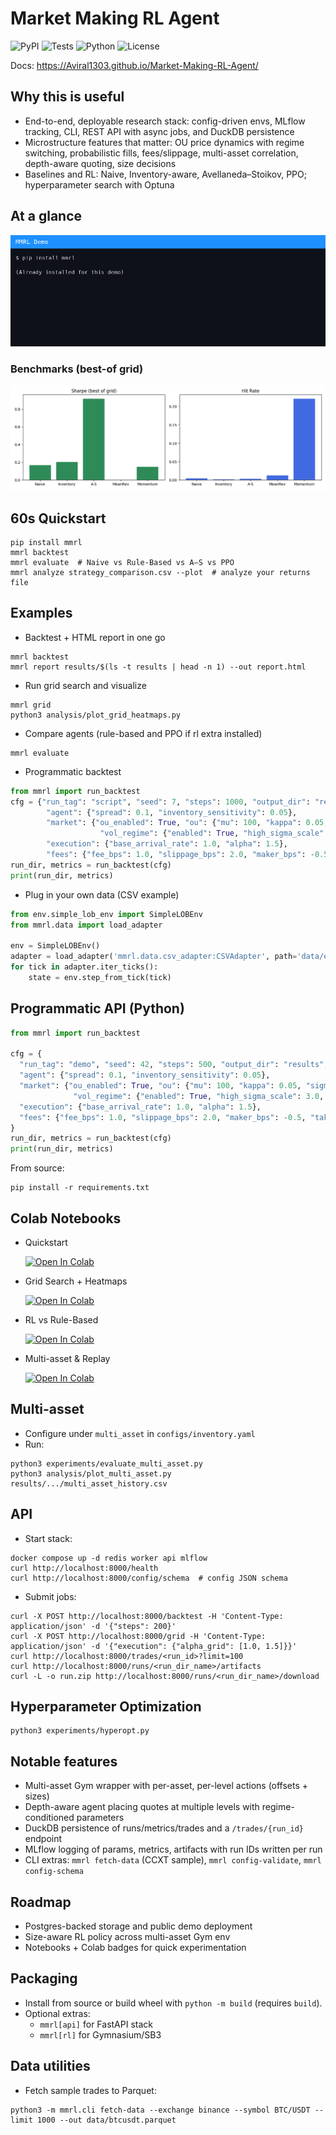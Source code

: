 # Market Making RL Agent

![PyPI](https://img.shields.io/pypi/v/mmrl.svg)
![Tests](https://img.shields.io/badge/tests-passing-brightgreen)
![Python](https://img.shields.io/badge/python-3.10%2B-blue)
![License](https://img.shields.io/badge/license-MIT-green)

Docs: https://Aviral1303.github.io/Market-Making-RL-Agent/

## Why this is useful
- End-to-end, deployable research stack: config-driven envs, MLflow tracking, CLI, REST API with async jobs, and DuckDB persistence
- Microstructure features that matter: OU price dynamics with regime switching, probabilistic fills, fees/slippage, multi-asset correlation, depth-aware quoting, size decisions
- Baselines and RL: Naive, Inventory-aware, Avellaneda–Stoikov, PPO; hyperparameter search with Optuna

## At a glance
![Demo](https://raw.githubusercontent.com/Aviral1303/Market-Making-RL-Agent/main/docs/assets/demo.gif)

### Benchmarks (best-of grid)
![Benchmarks](https://raw.githubusercontent.com/Aviral1303/Market-Making-RL-Agent/main/docs/assets/benchmarks.png)

## 60s Quickstart
```
pip install mmrl
mmrl backtest
mmrl evaluate  # Naive vs Rule-Based vs A–S vs PPO
mmrl analyze strategy_comparison.csv --plot  # analyze your returns file
```
## Examples
- Backtest + HTML report in one go
```
mmrl backtest
mmrl report results/$(ls -t results | head -n 1) --out report.html
```

- Run grid search and visualize
```
mmrl grid
python3 analysis/plot_grid_heatmaps.py
```

- Compare agents (rule-based and PPO if rl extra installed)
```
mmrl evaluate
```

- Programmatic backtest
```python
from mmrl import run_backtest
cfg = {"run_tag": "script", "seed": 7, "steps": 1000, "output_dir": "results",
        "agent": {"spread": 0.1, "inventory_sensitivity": 0.05},
        "market": {"ou_enabled": True, "ou": {"mu": 100, "kappa": 0.05, "sigma": 0.5, "dt": 1.0},
                    "vol_regime": {"enabled": True, "high_sigma_scale": 3.0, "switch_prob": 0.02}},
        "execution": {"base_arrival_rate": 1.0, "alpha": 1.5},
        "fees": {"fee_bps": 1.0, "slippage_bps": 2.0, "maker_bps": -0.5, "taker_bps": 1.0}}
run_dir, metrics = run_backtest(cfg)
print(run_dir, metrics)
```

- Plug in your own data (CSV example)
```python
from env.simple_lob_env import SimpleLOBEnv
from mmrl.data import load_adapter

env = SimpleLOBEnv()
adapter = load_adapter('mmrl.data.csv_adapter:CSVAdapter', path='data/example.csv', mapping={'mid_price': 'mid', 'best_bid': 'bid', 'best_ask': 'ask'})
for tick in adapter.iter_ticks():
    state = env.step_from_tick(tick)
```
## Programmatic API (Python)
```python
from mmrl import run_backtest

cfg = {
  "run_tag": "demo", "seed": 42, "steps": 500, "output_dir": "results",
  "agent": {"spread": 0.1, "inventory_sensitivity": 0.05},
  "market": {"ou_enabled": True, "ou": {"mu": 100, "kappa": 0.05, "sigma": 0.5, "dt": 1.0},
              "vol_regime": {"enabled": True, "high_sigma_scale": 3.0, "switch_prob": 0.02}},
  "execution": {"base_arrival_rate": 1.0, "alpha": 1.5},
  "fees": {"fee_bps": 1.0, "slippage_bps": 2.0, "maker_bps": -0.5, "taker_bps": 1.0}
}
run_dir, metrics = run_backtest(cfg)
print(run_dir, metrics)
```

From source:
```
pip install -r requirements.txt
```

## Colab Notebooks
- Quickstart
  
  [![Open In Colab](https://colab.research.google.com/assets/colab-badge.svg)](https://colab.research.google.com/github/Aviral1303/Market-Making-RL-Agent/blob/main/notebooks/Quickstart.ipynb)

- Grid Search + Heatmaps
  
  [![Open In Colab](https://colab.research.google.com/assets/colab-badge.svg)](https://colab.research.google.com/github/Aviral1303/Market-Making-RL-Agent/blob/main/notebooks/Grid_Heatmaps.ipynb)

- RL vs Rule-Based
  
  [![Open In Colab](https://colab.research.google.com/assets/colab-badge.svg)](https://colab.research.google.com/github/Aviral1303/Market-Making-RL-Agent/blob/main/notebooks/RL_vs_RuleBased.ipynb)

- Multi-asset & Replay
  
  [![Open In Colab](https://colab.research.google.com/assets/colab-badge.svg)](https://colab.research.google.com/github/Aviral1303/Market-Making-RL-Agent/blob/main/notebooks/MultiAsset_Replay.ipynb)

## Multi-asset
- Configure under `multi_asset` in `configs/inventory.yaml`
- Run:
```
python3 experiments/evaluate_multi_asset.py
python3 analysis/plot_multi_asset.py results/.../multi_asset_history.csv
```

## API
- Start stack:
```
docker compose up -d redis worker api mlflow
curl http://localhost:8000/health
curl http://localhost:8000/config/schema  # config JSON schema
```
- Submit jobs:
```
curl -X POST http://localhost:8000/backtest -H 'Content-Type: application/json' -d '{"steps": 200}'
curl -X POST http://localhost:8000/grid -H 'Content-Type: application/json' -d '{"execution": {"alpha_grid": [1.0, 1.5]}}'
curl http://localhost:8000/trades/<run_id>?limit=100
curl http://localhost:8000/runs/<run_dir_name>/artifacts
curl -L -o run.zip http://localhost:8000/runs/<run_dir_name>/download
```

## Hyperparameter Optimization
```
python3 experiments/hyperopt.py
```

## Notable features
- Multi-asset Gym wrapper with per-asset, per-level actions (offsets + sizes)
- Depth-aware agent placing quotes at multiple levels with regime-conditioned parameters
- DuckDB persistence of runs/metrics/trades and a `/trades/{run_id}` endpoint
- MLflow logging of params, metrics, artifacts with run IDs written per run
- CLI extras: `mmrl fetch-data` (CCXT sample), `mmrl config-validate`, `mmrl config-schema`

## Roadmap
- Postgres-backed storage and public demo deployment
- Size-aware RL policy across multi-asset Gym env
- Notebooks + Colab badges for quick experimentation

## Packaging
- Install from source or build wheel with `python -m build` (requires `build`).
- Optional extras:
  - `mmrl[api]` for FastAPI stack
  - `mmrl[rl]` for Gymnasium/SB3

## Data utilities
- Fetch sample trades to Parquet:
```
python3 -m mmrl.cli fetch-data --exchange binance --symbol BTC/USDT --limit 1000 --out data/btcusdt.parquet
```

